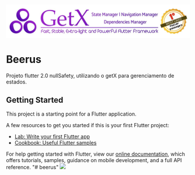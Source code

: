 
![](https://raw.githubusercontent.com/jonataslaw/getx-community/master/get.png)

# Beerus

Projeto flutter 2.0 nullSafety, utilizando o getX para gerenciamento de estados.

## Getting Started

This project is a starting point for a Flutter application.

A few resources to get you started if this is your first Flutter project:

- [Lab: Write your first Flutter app](https://flutter.dev/docs/get-started/codelab)
- [Cookbook: Useful Flutter samples](https://flutter.dev/docs/cookbook)

For help getting started with Flutter, view our
[online documentation](https://flutter.dev/docs), which offers tutorials,
samples, guidance on mobile development, and a full API reference.
"# beerus" 
![](https://raw.githubusercontent.com/jonataslaw/getx-community/master/getx.png)
